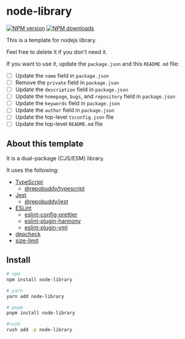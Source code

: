 # node-library

[![NPM version][npm-image]][npm-url]
[![NPM downloads][downloads-image]][npm-url]

This is a template for nodejs library.

Feel free to delete it if you don't need it.

If you want to use it,
update the `package.json` and this `README.md` file:

- [ ] Update the `name` field in `package.json`
- [ ] Remove the `private` field in `package.json`
- [ ] Update the `description` field in `package.json`
- [ ] Update the `homepage`, `bugs`, and `repository` field in `package.json`
- [ ] Update the `keywords` field in `package.json`
- [ ] Update the `author` field in `package.json`
- [ ] Update the top-level `tsconfig.json` file
- [ ] Update the top-level `README.md` file

## About this template

It is a dual-package (CJS/ESM) library.

It uses the following:

- [TypeScript](https://www.typescriptlang.org/)
  - [@repobuddy/typescript](https://github.com/repobuddy/repobuddy/blob/main/packages/typescript/README.md)
- [Jest](https://jestjs.io/)
  - [@repobuddy/jest](https://github.com/repobuddy/repobuddy/blob/main/packages/jest/README.md)
- [ESLint](https://eslint.org/)
  - [eslint-config-prettier](https://github.com/prettier/eslint-config-prettier#readme)
  - [eslint-plugin-harmony](https://github.com/unional/eslint-plugin-harmony)
  - [eslint-plugin-yml](https://ota-meshi.github.io/eslint-plugin-yml/)
- [depcheck](https://github.com/depcheck/depcheck#readme)
- [size-limit](https://github.com/ai/size-limit#readme)

## Install

```sh
# npm
npm install node-library

# yarn
yarn add node-library

# pnpm
pnpm install node-library

#rush
rush add -p node-library
```

[downloads-image]: https://img.shields.io/npm/dm/unional/node-library.svg?style=flat
[npm-image]: https://img.shields.io/npm/v/unional/node-library.svg?style=flat
[npm-url]: https://npmjs.org/package/unional/node-library
